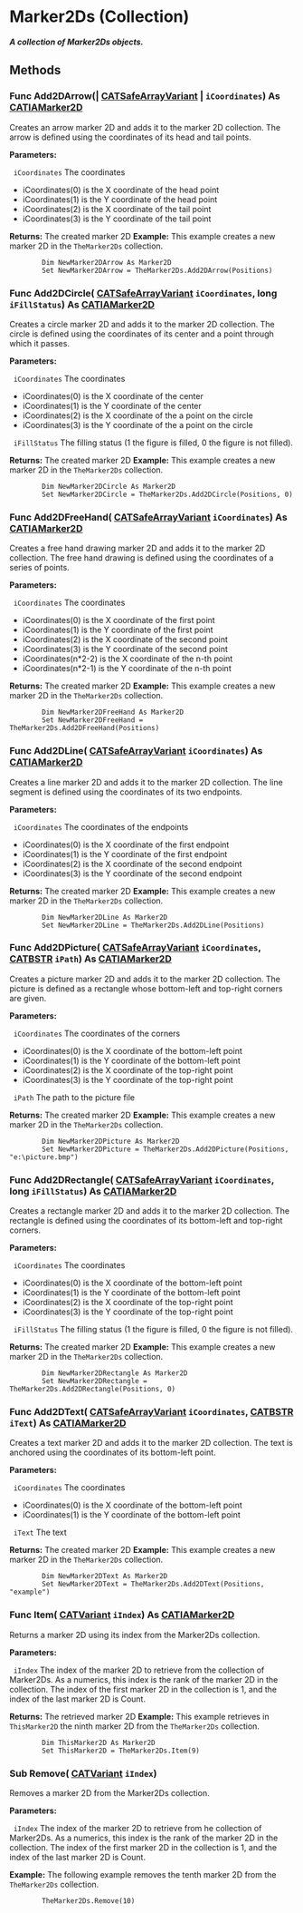 # Marker2Ds (Collection)

**_A collection of Marker2Ds objects._**

## Methods

### Func **Add2DArrow**(| [CATSafeArrayVariant](../System/typedef_CATSafeArrayVariant_73843.md) | `iCoordinates`) As [CATIAMarker2D](../NavigatorInterfaces/interface_Marker2D_12072.md)

   Creates an arrow marker 2D and adds it to the marker 2D collection. The arrow is defined using the coordinates of its head and tail points.

**Parameters:**

` iCoordinates`      The coordinates

  * iCoordinates(0) is the X coordinate of the head point
  * iCoordinates(1) is the Y coordinate of the head point
  * iCoordinates(2) is the X coordinate of the tail point
  * iCoordinates(3) is the Y coordinate of the tail point

**Returns:**      The created marker 2D  **Example:**      This example creates a new marker 2D in the `TheMarker2Ds` collection.

```VBScript
        Dim NewMarker2DArrow As Marker2D
        Set NewMarker2DArrow = TheMarker2Ds.Add2DArrow(Positions)

```

### Func **Add2DCircle**( [CATSafeArrayVariant](../System/typedef_CATSafeArrayVariant_73843.md)  `iCoordinates`,  long  `iFillStatus`) As [CATIAMarker2D](../NavigatorInterfaces/interface_Marker2D_12072.md)

   Creates a circle marker 2D and adds it to the marker 2D collection. The circle is defined using the coordinates of its center and a point through which it passes.

**Parameters:**

` iCoordinates`      The coordinates

  * iCoordinates(0) is the X coordinate of the center
  * iCoordinates(1) is the Y coordinate of the center
  * iCoordinates(2) is the X coordinate of the a point on the circle
  * iCoordinates(3) is the Y coordinate of the a point on the circle

` iFillStatus`      The filling status (1 the figure is filled, 0 the figure is not filled).

**Returns:**      The created marker 2D  **Example:**      This example creates a new marker 2D in the `TheMarker2Ds` collection.

```VBScript
        Dim NewMarker2DCircle As Marker2D
        Set NewMarker2DCircle = TheMarker2Ds.Add2DCircle(Positions, 0)

```

### Func **Add2DFreeHand**( [CATSafeArrayVariant](../System/typedef_CATSafeArrayVariant_73843.md)  `iCoordinates`) As [CATIAMarker2D](../NavigatorInterfaces/interface_Marker2D_12072.md)

   Creates a free hand drawing marker 2D and adds it to the marker 2D collection. The free hand drawing is defined using the coordinates of a series of points.

**Parameters:**

` iCoordinates`      The coordinates

  * iCoordinates(0) is the X coordinate of the first point
  * iCoordinates(1) is the Y coordinate of the first point
  * iCoordinates(2) is the X coordinate of the second point
  * iCoordinates(3) is the Y coordinate of the second point
  * iCoordinates(n*2-2) is the X coordinate of the n-th point
  * iCoordinates(n*2-1) is the Y coordinate of the n-th point

**Returns:**      The created marker 2D  **Example:**      This example creates a new marker 2D in the `TheMarker2Ds` collection.

```VBScript
        Dim NewMarker2DFreeHand As Marker2D
        Set NewMarker2DFreeHand = TheMarker2Ds.Add2DFreeHand(Positions)

```

### Func **Add2DLine**( [CATSafeArrayVariant](../System/typedef_CATSafeArrayVariant_73843.md)  `iCoordinates`) As [CATIAMarker2D](../NavigatorInterfaces/interface_Marker2D_12072.md)

   Creates a line marker 2D and adds it to the marker 2D collection. The line segment is defined using the coordinates of its two endpoints.

**Parameters:**

` iCoordinates`      The coordinates of the endpoints

  * iCoordinates(0) is the X coordinate of the first endpoint
  * iCoordinates(1) is the Y coordinate of the first endpoint
  * iCoordinates(2) is the X coordinate of the second endpoint
  * iCoordinates(3) is the Y coordinate of the second endpoint

**Returns:**      The created marker 2D  **Example:**      This example creates a new marker 2D in the `TheMarker2Ds` collection.

```VBScript
        Dim NewMarker2DLine As Marker2D
        Set NewMarker2DLine = TheMarker2Ds.Add2DLine(Positions)

```

### Func **Add2DPicture**( [CATSafeArrayVariant](../System/typedef_CATSafeArrayVariant_73843.md)  `iCoordinates`,  [CATBSTR](../System/typedef_CATBSTR_8129.md)  `iPath`) As [CATIAMarker2D](../NavigatorInterfaces/interface_Marker2D_12072.md)

   Creates a picture marker 2D and adds it to the marker 2D collection. The picture is defined as a rectangle whose bottom-left and top-right corners are given.

**Parameters:**

` iCoordinates`      The coordinates of the corners

  * iCoordinates(0) is the X coordinate of the bottom-left point
  * iCoordinates(1) is the Y coordinate of the bottom-left point
  * iCoordinates(2) is the X coordinate of the top-right point
  * iCoordinates(3) is the Y coordinate of the top-right point

` iPath`      The path to the picture file

**Returns:**      The created marker 2D  **Example:**      This example creates a new marker 2D in the `TheMarker2Ds` collection.

```VBScript
        Dim NewMarker2DPicture As Marker2D
        Set NewMarker2DPicture = TheMarker2Ds.Add2DPicture(Positions, "e:\picture.bmp")

```

### Func **Add2DRectangle**( [CATSafeArrayVariant](../System/typedef_CATSafeArrayVariant_73843.md)  `iCoordinates`,  long  `iFillStatus`) As [CATIAMarker2D](../NavigatorInterfaces/interface_Marker2D_12072.md)

   Creates a rectangle marker 2D and adds it to the marker 2D collection. The rectangle is defined using the coordinates of its bottom-left and top-right corners.

**Parameters:**

` iCoordinates`      The coordinates

  * iCoordinates(0) is the X coordinate of the bottom-left point
  * iCoordinates(1) is the Y coordinate of the bottom-left point
  * iCoordinates(2) is the X coordinate of the top-right point
  * iCoordinates(3) is the Y coordinate of the top-right point

` iFillStatus`      The filling status (1 the figure is filled, 0 the figure is not filled).

**Returns:**      The created marker 2D  **Example:**      This example creates a new marker 2D in the `TheMarker2Ds` collection.

```VBScript
        Dim NewMarker2DRectangle As Marker2D
        Set NewMarker2DRectangle = TheMarker2Ds.Add2DRectangle(Positions, 0)

```

### Func **Add2DText**( [CATSafeArrayVariant](../System/typedef_CATSafeArrayVariant_73843.md)  `iCoordinates`,  [CATBSTR](../System/typedef_CATBSTR_8129.md)  `iText`) As [CATIAMarker2D](../NavigatorInterfaces/interface_Marker2D_12072.md)

   Creates a text marker 2D and adds it to the marker 2D collection. The text is anchored using the coordinates of its bottom-left point.

**Parameters:**

` iCoordinates`      The coordinates

  * iCoordinates(0) is the X coordinate of the bottom-left point
  * iCoordinates(1) is the Y coordinate of the bottom-left point

` iText`      The text

**Returns:**      The created marker 2D  **Example:**      This example creates a new marker 2D in the `TheMarker2Ds` collection.

```VBScript
        Dim NewMarker2DText As Marker2D
        Set NewMarker2DText = TheMarker2Ds.Add2DText(Positions, "example")

```

### Func **Item**( [CATVariant](../System/typedef_CATVariant_20656.md)  `iIndex`) As [CATIAMarker2D](../NavigatorInterfaces/interface_Marker2D_12072.md)

   Returns a marker 2D using its index from the Marker2Ds collection.

**Parameters:**

` iIndex`      The index of the marker 2D to retrieve from the collection of Marker2Ds. As a numerics, this index is the rank of the marker 2D in the collection. The index of the first marker 2D in the collection is 1, and the index of the last marker 2D is Count.

**Returns:**      The retrieved marker 2D  **Example:**      This example retrieves in `ThisMarker2D` the ninth marker 2D from the `TheMarker2Ds` collection.

```VBScript
        Dim ThisMarker2D As Marker2D
        Set ThisMarker2D = TheMarker2Ds.Item(9)

```

### Sub **Remove**( [CATVariant](../System/typedef_CATVariant_20656.md)  `iIndex`)

   Removes a marker 2D from the Marker2Ds collection.

**Parameters:**

` iIndex`      The index of the marker 2D to retrieve from he collection of Marker2Ds. As a numerics, this index is the rank of the marker 2D in the collection. The index of the first marker 2D in the collection is 1, and the index of the last marker 2D is Count.

**Example:**      The following example removes the tenth marker 2D from the `TheMarker2Ds` collection.

```VBScript
        TheMarker2Ds.Remove(10)

```